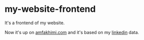 # my-website-frontend
It's a frontend of my website.

Now it's up on [amfakhimi.com](https://amfakhimi.com) and it's based on my [linkedin](https://www.linkedin.com/in/amir-mohammad-fakhimi/) data.
